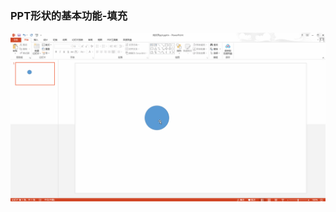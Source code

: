 ### PPT形状的基本功能-填充

![填充](https://raw.githubusercontent.com/huxiaoning/img/master/20201023222224.gif)